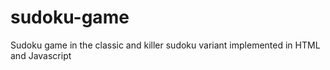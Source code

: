 # sudoku-game
Sudoku game in the classic and killer sudoku variant implemented in HTML and Javascript
